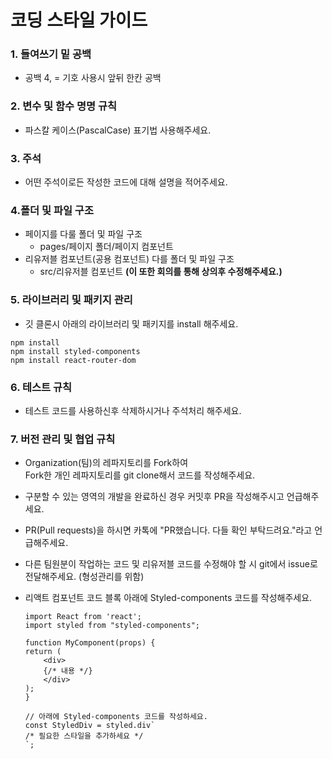 # 코딩 스타일 가이드

### 1. 들여쓰기 밑 공백
* 공백 4, = 기호 사용시 앞뒤 한칸 공백

### 2. 변수 및 함수 명명 규칙
* 파스칼 케이스(PascalCase) 표기법 사용해주세요.

### 3. 주석
* 어떤 주석이로든 작성한 코드에 대해 설명을 적어주세요.

### 4.폴더 및 파일 구조
* 페이지를 다룰 폴더 및 파일 구조
    * pages/페이지 폴더/페이지 컴포넌트
* 리유저블 컴포넌트(공용 컴포넌트) 다를 폴더 및 파일 구조
    * src/리유저블 컴포넌트 <b>(이 또한 회의를 통해 상의후 수정해주세요.)</b>

### 5. 라이브러리 및 패키지 관리
* 깃 클론시 아래의 라이브러리 및 패키지를 install 해주세요.
```
npm install
npm install styled-components
npm install react-router-dom
```

### 6. 테스트 규칙
* 테스트 코드를 사용하신후 삭제하시거나 주석처리 해주세요.

### 7. 버전 관리 및 협업 규칙
* Organization(팀)의 레파지토리를 Fork하여  
Fork한 개인 레파지토리를 git clone해서 코드를 작성해주세요.
* 구분할 수 있는 영역의 개발을 완료하신 경우 커밋후 PR을 작성해주시고 언급해주세요.
* PR(Pull requests)을 하시면 카톡에 "PR했습니다. 다들 확인 부탁드려요."라고 언급해주세요.
* 다른 팀원분이 작업하는 코드 및 리유저블 코드를 수정해야 할 시 git에서 issue로 전달해주세요. (형성관리를 위함)


* 리액트 컴포넌트 코드 블록 아래에 Styled-components 코드를 작성해주세요.
    ```tsx
    import React from 'react';
    import styled from "styled-components";

    function MyComponent(props) {
    return (
        <div>
        {/* 내용 */}
        </div>
    );
    }

    // 아래에 Styled-components 코드를 작성하세요.
    const StyledDiv = styled.div`
    /* 필요한 스타일을 추가하세요 */
    `;
    ```

